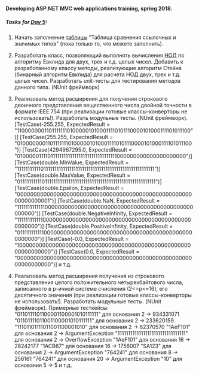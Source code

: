 #### Developing ASP.NET MVC web applications training, spring 2018.

##### Tasks for [Day 5](https://github.com/AnzhelikaKravchuk/Training.-Spring-2018/tree/master/Day%205):

1. Начать заполнение [таблицы](https://drive.google.com/drive/u/0/folders/1fRbjNJTNmp5KbxlLf28ihcrLB26_Ul0t) "Таблица сравнения ссылочных и значимых типов" (пока только то, что можете заполнить).

2. Разработать класс, позволяющий выполнять вычисления [НОД](https://habrahabr.ru/post/205106/) по алгоритму Евклида для двух, трех и т.д. целых чисел. Добавить к разработанному классу методы, реализующие алгоритм Стейна (бинарный алгоритм Евклида) для расчета НОД двух, трех и т.д. целых чисел. Разработать unit-тесты для тестирования методов данного типа. (NUnit фреймворк)

3. Реализовать метод расширения для получения строкового двоичного представления вещественного числа двойной точности в формате IEEE 754 (при реализации готовые классы-конверторы не использовать!). Разработать модульные тесты. (NUnit фреймворк).
   [TestCase(-255.255, ExpectedResult = "1100000001101111111010000010100011110101110000101000111101011100")]
   [TestCase(255.255, ExpectedResult = "0100000001101111111010000010100011110101110000101000111101011100")]
   [TestCase(4294967295.0, ExpectedResult = "0100000111101111111111111111111111111111111000000000000000000000")]
   [TestCase(double.MinValue, ExpectedResult = "1111111111101111111111111111111111111111111111111111111111111111")]
   [TestCase(double.MaxValue, ExpectedResult = "0111111111101111111111111111111111111111111111111111111111111111")]
   [TestCase(double.Epsilon, ExpectedResult = "0000000000000000000000000000000000000000000000000000000000000001")]
   [TestCase(double.NaN, ExpectedResult = "1111111111111000000000000000000000000000000000000000000000000000")]
   [TestCase(double.NegativeInfinity, ExpectedResult = "1111111111110000000000000000000000000000000000000000000000000000")]
   [TestCase(double.PositiveInfinity, ExpectedResult = "0111111111110000000000000000000000000000000000000000000000000000")]
   [TestCase(-0.0, ExpectedResult = "1000000000000000000000000000000000000000000000000000000000000000")]
   [TestCase(0.0, ExpectedResult = "0000000000000000000000000000000000000000000000000000000000000000")] и т.д.

4. Реализовать метод расширения получения из строкового представления целого положительного четырехбайтового числа, записанного в p-ичной системе счисления (2<=p<=16), его десятичного значения (при реализации готовые классы-конверторы не использовать!). Разработать модульные тесты. (NUnit фреймворк). Примерные тесткейсы:
   "0110111101100001100001010111111" для основания 2 -> 934331071
   "01101111011001100001010111111" для основания 2 -> 233620159
   "11101101111011001100001010" для основания 2 -> 62370570
   "1AeF101" для основания 2 -> ArgumentException
   "11111111111111111111111111111111" для основания 2 -> OverflowException
   "1AeF101" для основания 16 -> 28242177
   "1ACB67" для основания 16 -> 1756007
   "SA123" для основания 2 -> ArgumentException
   "764241" для основания 8 -> 256161
   "764241" для основания 20 -> ArgumentException
   "10" для основания 5 -> 5
   и т.д.